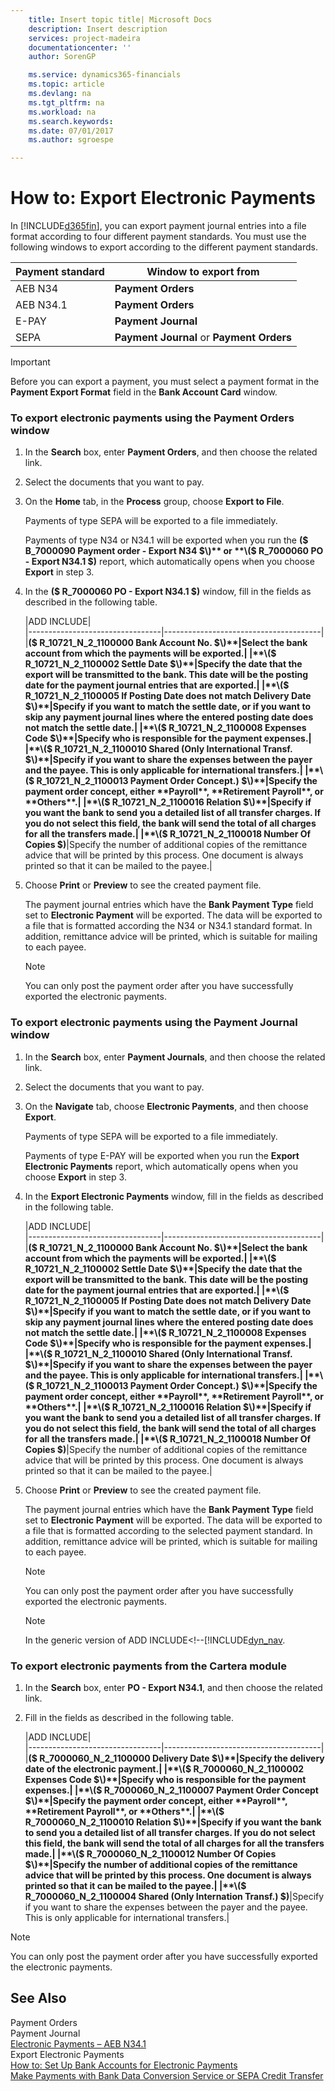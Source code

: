 ```yaml
---
    title: Insert topic title| Microsoft Docs
    description: Insert description
    services: project-madeira
    documentationcenter: ''
    author: SorenGP

    ms.service: dynamics365-financials
    ms.topic: article
    ms.devlang: na
    ms.tgt_pltfrm: na
    ms.workload: na
    ms.search.keywords:
    ms.date: 07/01/2017
    ms.author: sgroespe

---
```

# How to: Export Electronic Payments
In [!INCLUDE[d365fin](../../includes/d365fin_md.md)], you can export payment journal entries into a file format according to four different payment standards. You must use the following windows to export according to the different payment standards.  
  
|Payment standard|Window to export from|  
|----------------------|---------------------------|  
|AEB N34|**Payment Orders**|  
|AEB N34.1|**Payment Orders**|  
|E-PAY|**Payment Journal**|  
|SEPA|**Payment Journal** or **Payment Orders**|  
  
> [!IMPORTANT]  
>  Before you can export a payment, you must select a payment format in the **Payment Export Format** field in the **Bank Account Card** window.  
  
### To export electronic payments using the Payment Orders window  
  
1.  In the **Search** box, enter **Payment Orders**, and then choose the related link.  
  
2.  Select the documents that you want to pay.  
  
3.  On the **Home** tab, in the **Process** group, choose **Export to File**.  
  
     Payments of type SEPA will be exported to a file immediately.  
  
     Payments of type N34 or N34.1 will be exported when you run the **\($ B\_7000090 Payment order - Export N34 $\)** or **\($ R\_7000060 PO - Export N34.1 $\)** report, which automatically opens when you choose **Export** in step 3.  
  
4.  In the **\($ R\_7000060 PO - Export N34.1 $\)** window, fill in the fields as described in the following table.  
  
    |ADD INCLUDE<!--[!INCLUDE[bp_tablefield](../../includes/bp_tabledescription_md.md)]-->|  
    |---------------------------------|---------------------------------------|  
    |**\($ R\_10721\_N\_2\_1100000 Bank Account No. $\)**|Select the bank account from which the payments will be exported.|  
    |**\($ R\_10721\_N\_2\_1100002 Settle Date $\)**|Specify the date that the export will be transmitted to the bank. This date will be the posting date for the payment journal entries that are exported.|  
    |**\($ R\_10721\_N\_2\_1100005 If Posting Date does not match Delivery Date $\)**|Specify if you want to match the settle date, or if you want to skip any payment journal lines where the entered posting date does not match the settle date.|  
    |**\($ R\_10721\_N\_2\_1100008 Expenses Code $\)**|Specify who is responsible for the payment expenses.|  
    |**\($ R\_10721\_N\_2\_1100010 Shared \(Only International Transf. $\)**|Specify if you want to share the expenses between the payer and the payee. This is only applicable for international transfers.|  
    |**\($ R\_10721\_N\_2\_1100013 Payment Order Concept.\) $\)**|Specify the payment order concept, either **Payroll**, **Retirement Payroll**, or **Others**.|  
    |**\($ R\_10721\_N\_2\_1100016 Relation $\)**|Specify if you want the bank to send you a detailed list of all transfer charges. If you do not select this field, the bank will send the total of all charges for all the transfers made.|  
    |**\($ R\_10721\_N\_2\_1100018 Number Of Copies $\)**|Specify the number of additional copies of the remittance advice that will be printed by this process. One document is always printed so that it can be mailed to the payee.|  
  
5.  Choose **Print** or **Preview** to see the created payment file.  
  
     The payment journal entries which have the **Bank Payment Type** field set to **Electronic Payment** will be exported. The data will be exported to a file that is formatted according the N34 or N34.1 standard format. In addition, remittance advice will be printed, which is suitable for mailing to each payee.  
  
    > [!NOTE]  
    >  You can only post the payment order after you have successfully exported the electronic payments.  
  
### To export electronic payments using the Payment Journal window  
  
1.  In the **Search** box, enter **Payment Journals**, and then choose the related link.  
  
2.  Select the documents that you want to pay.  
  
3.  On the **Navigate** tab, choose **Electronic Payments**, and then choose **Export**.  
  
     Payments of type SEPA will be exported to a file immediately.  
  
     Payments of type E-PAY will be exported when you run the **Export Electronic Payments** report, which automatically opens when you choose **Export** in step 3.  
  
4.  In the **Export Electronic Payments** window, fill in the fields as described in the following table.  
  
    |ADD INCLUDE<!--[!INCLUDE[bp_tablefield](../../includes/bp_tabledescription_md.md)]-->|  
    |---------------------------------|---------------------------------------|  
    |**\($ R\_10721\_N\_2\_1100000 Bank Account No. $\)**|Select the bank account from which the payments will be exported.|  
    |**\($ R\_10721\_N\_2\_1100002 Settle Date $\)**|Specify the date that the export will be transmitted to the bank. This date will be the posting date for the payment journal entries that are exported.|  
    |**\($ R\_10721\_N\_2\_1100005 If Posting Date does not match Delivery Date $\)**|Specify if you want to match the settle date, or if you want to skip any payment journal lines where the entered posting date does not match the settle date.|  
    |**\($ R\_10721\_N\_2\_1100008 Expenses Code $\)**|Specify who is responsible for the payment expenses.|  
    |**\($ R\_10721\_N\_2\_1100010 Shared \(Only International Transf. $\)**|Specify if you want to share the expenses between the payer and the payee. This is only applicable for international transfers.|  
    |**\($ R\_10721\_N\_2\_1100013 Payment Order Concept.\) $\)**|Specify the payment order concept, either **Payroll**, **Retirement Payroll**, or **Others**.|  
    |**\($ R\_10721\_N\_2\_1100016 Relation $\)**|Specify if you want the bank to send you a detailed list of all transfer charges. If you do not select this field, the bank will send the total of all charges for all the transfers made.|  
    |**\($ R\_10721\_N\_2\_1100018 Number Of Copies $\)**|Specify the number of additional copies of the remittance advice that will be printed by this process. One document is always printed so that it can be mailed to the payee.|  
  
5.  Choose **Print** or **Preview** to see the created payment file.  
  
     The payment journal entries which have the **Bank Payment Type** field set to **Electronic Payment** will be exported. The data will be exported to a file that is formatted according to the selected payment standard. In addition, remittance advice will be printed, which is suitable for mailing to each payee.  
  
    > [!NOTE]  
    >  You can only post the payment order after you have successfully exported the electronic payments.  
  
    > [!NOTE]  
    >  In the generic version of ADD INCLUDE<!--[!INCLUDE[dyn_nav](../../includes/make-payments-with-bank-data-conversion-service-or-sepa-credit-transfer.md).  
  
### To export electronic payments from the Cartera module  
  
1.  In the **Search** box, enter **PO - Export N34.1**, and then choose the related link.  
  
2.  Fill in the fields as described in the following table.  
  
    |ADD INCLUDE<!--[!INCLUDE[bp_tablefield](../../includes/bp_tabledescription_md.md)]-->|  
    |---------------------------------|---------------------------------------|  
    |**\($ R\_7000060\_N\_2\_1100000 Delivery Date $\)**|Specify the delivery date of the electronic payment.|  
    |**\($ R\_7000060\_N\_2\_1100002 Expenses Code $\)**|Specify who is responsible for the payment expenses.|  
    |**\($ R\_7000060\_N\_2\_1100007 Payment Order Concept $\)**|Specify the payment order concept, either **Payroll**, **Retirement Payroll**, or **Others**.|  
    |**\($ R\_7000060\_N\_2\_1100010 Relation $\)**|Specify if you want the bank to send you a detailed list of all transfer charges. If you do not select this field, the bank will send the total of all charges for all the transfers made.|  
    |**\($ R\_7000060\_N\_2\_1100012 Number Of Copies $\)**|Specify the number of additional copies of the remittance advice that will be printed by this process. One document is always printed so that it can be mailed to the payee.|  
    |**\($ R\_7000060\_N\_2\_1100004 Shared \(Only Internation Transf.\) $\)**|Specify if you want to share the expenses between the payer and the payee. This is only applicable for international transfers.|  
  
> [!NOTE]  
>  You can only post the payment order after you have successfully exported the electronic payments.  
  
## See Also  
 Payment Orders   
 Payment Journal   
 [Electronic Payments – AEB N34.1](electronic-payments-–-aeb-n34.1.md)   
 Export Electronic Payments   
 [How to: Set Up Bank Accounts for Electronic Payments](how-to-set-up-bank-accounts-for-electronic-payments.md)   
 [Make Payments with Bank Data Conversion Service or SEPA Credit Transfer](make-payments-with-bank-data-conversion-service-or-sepa-credit-transfer.md)